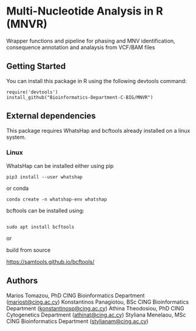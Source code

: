 # Multi-Nucleotide Analysis in R (MNVR)

Wrapper functions and pipeline for phasing and MNV identification, consequence annotation and analaysis from VCF/BAM files

## Getting Started

You can install this package in R using the following devtools command:

```         
require('devtools')
install_github("Bioinformatics-Department-C-BIG/MNVR")
```

## External dependencies

This package requires WhatsHap and bcftools already installed on a linux system.

### Linux

WhatsHap can be installed either using pip

```         
pip3 install --user whatshap
```

or conda

```         
conda create -n whatshap-env whatshap
```

bcftools can be installed using:

```         

sudo apt install bcftools
```

or

build from source

<https://samtools.github.io/bcftools/>


## Authors

Marios Tomazou, PhD CING Bioinformatics Department (mariost@cing.ac.cy)
Konstantinos Panagiotou, BSc CING Bioinformatics Department (konstantinosp@cing.ac.cy)
Athina Theodosiou, PhD CING Cytogenetics Department (athinat@cing.ac.cy)
Styliana Menelaou, MSc CING Bioinformatics Department (stylianam@cing.ac.cy)
